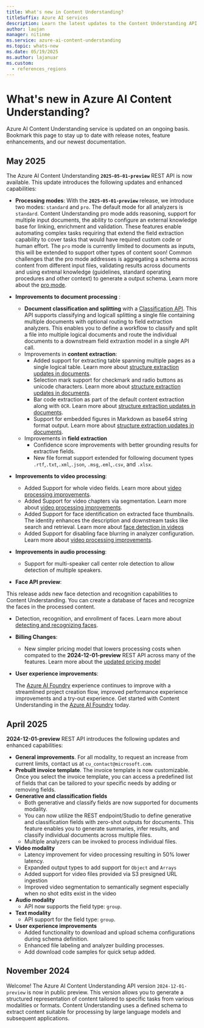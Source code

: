 ```yaml
---
title: What's new in Content Understanding?
titleSuffix: Azure AI services
description: Learn the latest updates to the Content Understanding API.
author: laujan
manager: nitinme
ms.service: azure-ai-content-understanding
ms.topic: whats-new
ms.date: 05/19/2025
ms.author: lajanuar
ms.custom:
  - references_regions
---
```


# What's new in Azure AI Content Understanding?

Azure AI Content Understanding service is updated on an ongoing basis. Bookmark this page to stay up to date with release notes, feature enhancements, and our newest documentation.

## May 2025
The Azure AI Content Understanding **`2025-05-01-preview`** REST API is now available. This update introduces the following updates and enhanced capabilities:

* **Processing modes**: With the **`2025-05-01-preview`** release, we introduce two modes: `standard` and `pro`. The default mode for all analyzers is `standard`. Content Understanding pro mode adds reasoning, support for multiple input documents, the ability to configure an external knowledge base for linking, enrichment and validation. These features enable automating complex tasks requiring that extend the field extraction capability to cover tasks that would have required custom code or human effort. The `pro` mode is currently limited to documents as inputs, this will be extended to support other types of content soon! Common challenges that the pro mode addresses is aggregating a schema across content from different input files, validating results across documents and using extrenal knowledge (guidelines, standard operating procedures and other context) to generate a output schema. Learn more about the [pro mode](concepts/standard-pro-modes.md).

* **Improvements to document processing** :
  
  * **Document classification and splitting** with a [Classification API](concepts/classifier.md). This API supports classifying and logicall splitting a single file containing multiple documents with optional routing to field extraction analyzers. This enables you to define a workflow to classify and split a file into multiple logical documents and route the individual documents to a downstream field extraxtion model in a single API call.
  * Improvements in **content extraction**:
      * Added support for extracting table spanning multiple pages as a single logical table. Learn more about [structure extraction updates in documents](document/elements.md).
      * Selection mark support for checkmark and radio buttons as unicode characters. Learn more about [structure extraction updates in documents](document/elements.md).
      * Bar code extraction as part of the default content extraction along with `OCR`. Learn more about [structure extraction updates in documents](document/elements.md).
      * Support for embedded figures in Markdown as base64 string format output. Learn more about [structure extraction updates in documents](document/elements.md).
  * Improvements in **field extraction**
      * Confidence score improvements with better grounding results for extractive fields. 
      * New file format support extended for following document types `.rtf`,`.txt`,`.xml`,`.json`, `.msg`,`.eml`,`.csv`, and `.xlsx`.
      

* **Improvements to video processing**:
  
  * Added Support for whole video fields. Learn more about [video processing improvements](video/overview.md#segmentation-mode).
  * Added Support for video chapters via segmentation.  Learn more about [video processing improvements](video/overview.md#segmentation-mode).
  * Added Support for face identification on extracted face thumbnails. The identity enhances the description and downstream tasks like search and retrieval. Learn more about [face detection in videos](video/overview.md#content-extraction---grouping-and-identification)
  * Added Support for disabling face blurring in analyzer configuration. Learn more about [video processing improvements](video/overview.md#field-extraction--face-description).

* **Improvements in audio processing**:
  
  * Support for multi-speaker call center role detection to allow detection of multiple speakers.

* **Face API preview**:

This release adds new face detection and recognition capabilities to Content Understanding. You can create a database of faces and recognize the faces in the processed content. 
* Detection, recognition, and enrollment of faces. Learn more about [detecting and recognizing faces](face/overview.md).

* **Billing Changes**:

  * New simpler pricing model that lowers processing costs when compated to the **2024-12-01-preview** REST API across many of the features. Learn more about the [updated pricing model](https://azure.microsoft.com/pricing/details/content-understanding/)
  
* **User experience improvements**:

  The [Azure AI Foundry](https://ai.azure.com/) experience continues to improve with a streamlined project creation flow, improved performance experience improvements and a try-out experience. Get started with Content Understanding in the [Azure AI Foundry](https://aka.ms/cu-landing) today.

## April 2025

**2024-12-01-preview** REST API introduces the following updates and enhanced capabilities:

* **General improvements**. For all modality, to request an increase from current limits, contact us at `cu_contact@microsoft.com`.
* **Prebuilt invoice template**. The invoice template is now customizable. Once you select the invoice template, you can access a predefined list of fields that can be tailored to your specific needs by adding or removing fields.
* **Generative and classification fields**
  * Both generative and classify fields are now supported for documents modality.
  * You can now utilize the REST endpoint/Studio to define generative and classification fields with zero-shot outputs for documents. This feature enables you to generate summaries, infer results, and classify individual documents across multiple files.
  * Multiple analyzers can be invoked to process individual files.
* **Video modality**
  * Latency improvement for video processing resulting in 50% lower latency.
  * Expanded output types to add support for `Object` and `Arrays`
  * Added support for video files provided via S3 presigned URL ingestion
  * Improved video segmentation to semantically segment especially when no shot edits exist in the video
* **Audio modality**
  * API now supports the field type: `group`.
* **Text modality**
  * API support for the field type: `group`.
* **User experience improvements**
  * Added functionality to download and upload schema configurations during schema definition.
  * Enhanced file labeling and analyzer building processes.
  * Add download code samples for quick setup added.

## November 2024

Welcome! The Azure AI Content Understanding API version `2024-12-01-preview` is now in public preview. This version allows you to generate a structured representation of content tailored to specific tasks from various modalities or formats. Content Understanding uses a defined schema to extract content suitable for processing by large language models and subsequent applications.
